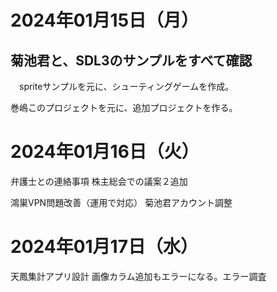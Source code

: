 # 2024年01月15日（月）

## 菊池君と、SDL3のサンプルをすべて確認

　spriteサンプルを元に、シューティングゲームを作成。

巻嶋このプロジェクトを元に、追加プロジェクトを作る。


# 2024年01月16日（火）
弁護士との連絡事項
株主総会での議案２追加

鴻巣VPN問題改善（運用で対応）
菊池君アカウント調整

# 2024年01月17日（水）

天鳳集計アプリ設計
画像カラム追加もエラーになる。エラー調査